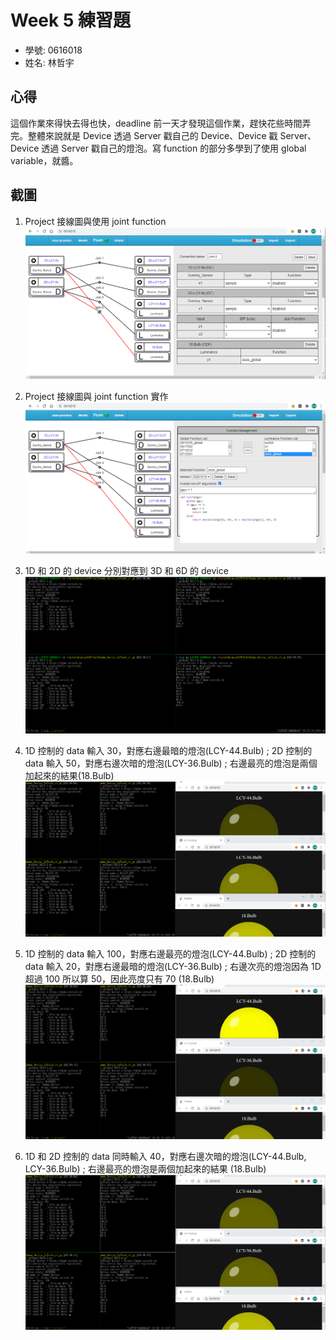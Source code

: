 # Week 5 練習題
* 學號: 0616018
* 姓名: 林哲宇

## 心得
這個作業來得快去得也快，deadline 前一天才發現這個作業，趕快花些時間弄完。整體來說就是 Device 透過 Server 戳自己的 Device、Device 戳 Server、Device 透過 Server 戳自己的燈泡。寫 function 的部分多學到了使用 global variable，就醬。

## 截圖
1. Project 接線圖與使用 joint function
![img](use_joint_function.PNG)

2. Project 接線圖與 joint function 實作
![img](connection_joint_function.PNG)

3. 1D 和 2D 的 device 分別對應到 3D 和 6D 的 device
![img](dummy_devices.PNG)

4. 1D 控制的 data 輸入 30，對應右邊最暗的燈泡(LCY-44.Bulb) ; 2D 控制的 data 輸入 50，對應右邊次暗的燈泡(LCY-36.Bulb) ; 右邊最亮的燈泡是兩個加起來的結果(18.Bulb)
![img](all_bulbs1.PNG)

5. 1D 控制的 data 輸入 100，對應右邊最亮的燈泡(LCY-44.Bulb) ; 2D 控制的 data 輸入 20，對應右邊最暗的燈泡(LCY-36.Bulb) ; 右邊次亮的燈泡因為 1D 超過 100 所以算 50，因此亮度只有 70 (18.Bulb)
![img](all_bulbs2.PNG)


6. 1D 和 2D 控制的 data 同時輸入 40，對應右邊次暗的燈泡(LCY-44.Bulb, LCY-36.Bulb) ; 右邊最亮的燈泡是兩個加起來的結果 (18.Bulb)
![img](all_bulbs3.PNG)

